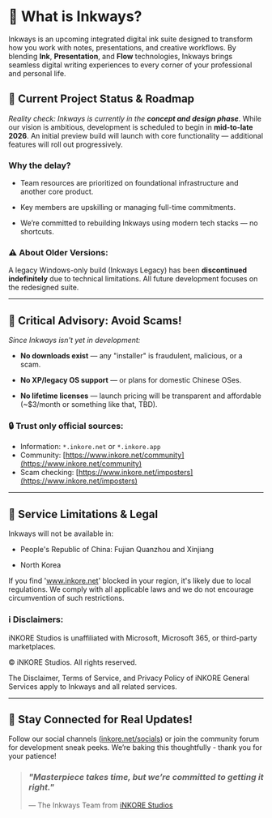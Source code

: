 # 🚀 What is Inkways?

Inkways is an upcoming integrated digital ink suite designed to transform how you work with notes, presentations, and creative workflows.
By blending **Ink**, **Presentation**, and **Flow** technologies, Inkways brings seamless digital writing experiences to every corner of your professional and personal life.

## 📅 Current Project Status & Roadmap

*Reality check: Inkways is currently in the **concept and design phase***. While our vision is ambitious, development is scheduled to begin in **mid-to-late 2026**. An initial preview build will launch with core functionality — additional features will roll out progressively.  

### Why the delay?

- Team resources are prioritized on foundational infrastructure and another core product.  

- Key members are upskilling or managing full-time commitments.  

- We’re committed to rebuilding Inkways using modern tech stacks — no shortcuts.  

### ⚠️ About Older Versions:

A legacy Windows-only build (Inkways Legacy) has been **discontinued indefinitely** due to technical limitations. All future development focuses on the redesigned suite.

---

## 🚫 Critical Advisory: Avoid Scams!

*Since Inkways isn't yet in development:*  

- **No downloads exist** — any "installer" is fraudulent, malicious, or a scam.

- **No XP/legacy OS support** — or plans for domestic Chinese OSes.  

- **No lifetime licenses** — launch pricing will be transparent and affordable (~$3/month or something like that, TBD).  

### 🔒 Trust only official sources:

- Information: `*.inkore.net` or `*.inkore.app`  
- Community: [https://www.inkore.net/community](https://www.inkore.net/community)  
- Scam checking: [https://www.inkore.net/imposters](https://www.inkore.net/imposters)  

---

## 📍 Service Limitations & Legal

Inkways will not be available in:  

- People's Republic of China: Fujian Quanzhou and Xinjiang

- North Korea

If you find 'www.inkore.net' blocked in your region, it's likely due to local regulations. We comply with all applicable laws and we do not encourage circumvention of such restrictions.

### ℹ️ Disclaimers:

iNKORE Studios is unaffiliated with Microsoft, Microsoft 365, or third-party marketplaces.  

© iNKORE Studios. All rights reserved.  

The Disclaimer, Terms of Service, and Privacy Policy of iNKORE General Services apply to Inkways and all related services.

---

## 🌱 Stay Connected for Real Updates!

Follow our social channels ([inkore.net/socials](https://www.inkore.net/socials)) or join the community forum for development sneak peeks. We’re baking this thoughtfully - thank you for your patience!  

> ### *"Masterpiece takes time, but we’re committed to getting it right."*  
> — The Inkways Team from [iNKORE Studios](https://github.com/iNKORE-NET)